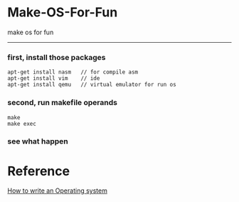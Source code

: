 # Make-OS-For-Fun
make os for fun 

---

### first, install those packages
```
apt-get install nasm   // for compile asm
apt-get install vim    // ide
apt-get install qemu   // virtual emulator for run os 
```

### second, run makefile operands
```
make
make exec
```

### see what happen

# Reference
[How to write an Operating system](https://www.youtube.com/watch?v=Lke3QOytgcQ&list=PLmlvkUN3-1MNKwINqdCDtTdNDjfBmWcZA&index=1)
